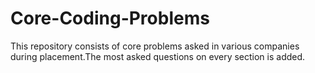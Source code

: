 # Core-Coding-Problems
This repository consists of core problems asked in various companies during placement.The most asked questions on every section is added.
